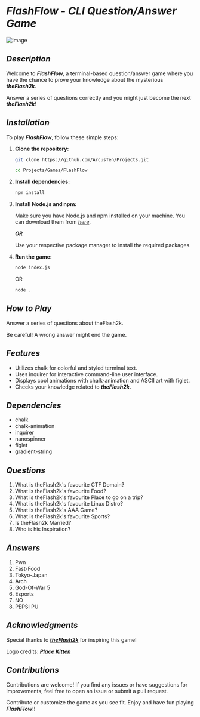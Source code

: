 # _**FlashFlow - CLI Question/Answer Game**_

![image](https://github.com/DenialArcus/Projects/assets/147534344/43f563f2-fc56-41ca-84a3-6865e84a743d)


## _**Description**_

Welcome to _**FlashFlow**_, a terminal-based question/answer game where you have the chance to prove your knowledge about the mysterious _**theFlash2k**_.

Answer a series of questions correctly and you might just become the next _**theFlash2k**_!

## _**Installation**_

To play _**FlashFlow**_, follow these simple steps:

1. **Clone the repository:**
   ```bash
   git clone https://github.com/ArcusTen/Projects.git
   ```
   ```bash
   cd Projects/Games/FlashFlow
   ```
   
2. **Install dependencies:**
   ```bash
   npm install
   ```

3. **Install Node.js and npm:**

   Make sure you have Node.js and npm installed on your machine. You can download them from _[here](https://nodejs.org/en)_.

   _**OR**_

   Use your respective package manager to install the required packages.

5. **Run the game:**
   ```bash
   node index.js
   ```
   OR
   ```bash
   node .
   ```

## _**How to Play**_

Answer a series of questions about theFlash2k.

Be careful! A wrong answer might end the game.

## _**Features**_

- Utilizes chalk for colorful and styled terminal text.
- Uses inquirer for interactive command-line user interface.
- Displays cool animations with chalk-animation and ASCII art with figlet.
- Checks your knowledge related to _**theFlash2k**_.

## _**Dependencies**_

- chalk
- chalk-animation
- inquirer
- nanospinner
- figlet
- gradient-string

## _**Questions**_

1. What is theFlash2k's favourite CTF Domain?
2. What is theFlash2k's favourite Food?
3. What is theFlash2k's favourite Place to go on a trip?
4. What is theFlash2k's favourite Linux Distro?
5. What is theFlash2k's AAA Game?
6. What is theFlash2k's favourite Sports?
7. Is theFlash2k Married?
8. Who is his Inspiration?

## _**Answers**_

1. Pwn
2. Fast-Food
3. Tokyo-Japan
4. Arch
5. God-Of-War 5
6. Esports
7. NO
8. PEPSI PU

## _**Acknowledgments**_

Special thanks to _**[theFlash2k](https://github.com/theflash2k/)**_ for inspiring this game!

Logo credits: _**[Place Kitten](https://placekitten.com/)**_

## _**Contributions**_

Contributions are welcome! If you find any issues or have suggestions for improvements, feel free to open an issue or submit a pull request.

Contribute or customize the game as you see fit. Enjoy and have fun playing _**FlashFlow**_!!
